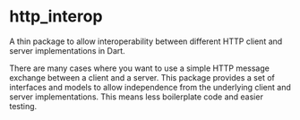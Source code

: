 # http_interop
A thin package to allow interoperability between different HTTP client and server implementations in Dart.

There are many cases where you want to use a simple HTTP message exchange between a client and a server. 
This package provides a set of interfaces and models to allow
independence from the underlying client and server implementations.
This means less boilerplate code and easier testing.
